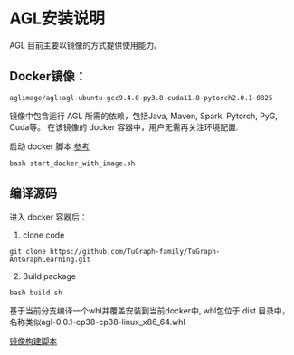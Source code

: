 # AGL安装说明

AGL 目前主要以镜像的方式提供使用能力。

## Docker镜像：

```
aglimage/agl:agl-ubuntu-gcc9.4.0-py3.8-cuda11.8-pytorch2.0.1-0825
```

镜像中包含运行 AGL 所需的依赖，包括Java, Maven, Spark, Pytorch, PyG, Cuda等。
在该镜像的 docker 容器中，用户无需再关注环境配置.

启动 docker 脚本 [参考](../../docker/start_docker_with_image.sh)

```
bash start_docker_with_image.sh
```

## 编译源码

进入 docker 容器后：

1. clone code

```
git clone https://github.com/TuGraph-family/TuGraph-AntGraphLearning.git
```

2. Build package

```
bash build.sh
```

基于当前分支编译一个whl并覆盖安装到当前docker中, whl包位于 dist 目录中，名称类似agl-0.0.1-cp38-cp38-linux_x86_64.whl

[镜像构建脚本](../../docker/Dockerfile.gpu)
